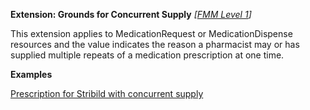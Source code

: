 **Extension: Grounds for Concurrent Supply**  *[[FMM Level 1](guidance.html)]*

This extension applies to MedicationRequest or MedicationDispense resources and the value indicates the reason a pharmacist
may or has supplied multiple repeats of a medication prescription at one time.

**Examples**

[Prescription for Stribild  with concurrent supply](MedicationRequest-medicationrequest-example1.html)